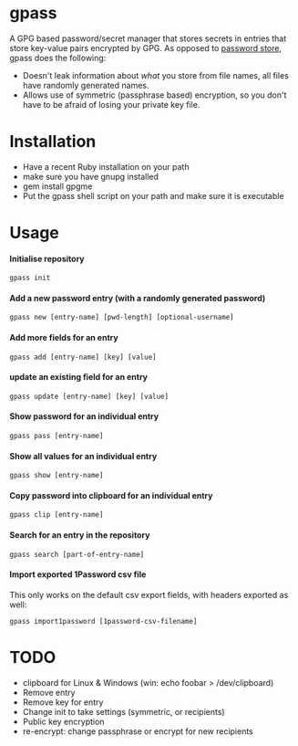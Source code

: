 # gpass
A GPG based password/secret manager that stores secrets in entries that store key-value pairs encrypted by GPG.
As opposed to [password store](http://www.passwordstore.org/), gpass does the following:

* Doesn't leak information about _what_ you store from file names, all files have randomly generated names.
* Allows use of symmetric (passphrase based) encryption, so you don't have to be afraid of losing your private key file.

# Installation
* Have a recent Ruby installation on your path
* make sure you have gnupg installed
* gem install gpgme
* Put the gpass shell script on your path and make sure it is executable

# Usage

#### Initialise repository

    gpass init

#### Add a new password entry (with a randomly generated password)

    gpass new [entry-name] [pwd-length] [optional-username]

#### Add more fields for an entry

    gpass add [entry-name] [key] [value]

#### update an existing field for an entry

    gpass update [entry-name] [key] [value]

#### Show password for an individual entry

    gpass pass [entry-name]

#### Show all values for an individual entry

    gpass show [entry-name]

#### Copy password into clipboard for an individual entry

    gpass clip [entry-name]

#### Search for an entry in the repository

    gpass search [part-of-entry-name]

#### Import exported 1Password csv file
This only works on the default csv export fields, with headers exported as well:

    gpass import1password [1password-csv-filename]



# TODO
* clipboard for Linux & Windows (win: echo foobar > /dev/clipboard)
* Remove entry
* Remove key for entry
* Change init to take settings (symmetric, or recipients)
* Public key encryption
* re-encrypt: change passphrase or encrypt for new recipients
